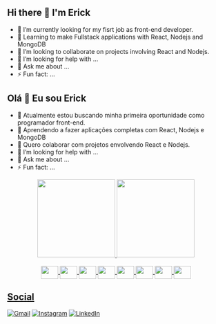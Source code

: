 

## Hi there 👋 I'm Erick

- 🔭 I’m currently looking for my fisrt job as front-end developer.
- 🌱 Learning to make Fullstack applications with React, Nodejs and MongoDB
- 👯 I’m looking to collaborate on projects involving React and Nodejs.
- 🤔 I’m looking for help with ...
- 💬 Ask me about ...
- ⚡ Fun fact: ...


## Olá 👋 Eu sou Erick

- 🔭 Atualmente estou buscando minha primeira oportunidade como programador front-end.
- 🌱 Aprendendo a fazer aplicações completas com React, Nodejs e MongoDB 
- 👯 Quero colaborar com projetos envolvendo React e Nodejs.
- 🤔 I’m looking for help with ...
- 💬 Ask me about ...
- ⚡ Fun fact: ...

<div align="center">
  <a href="https://github.com/cmerick">
  <img height="180em" src="https://github-readme-stats.vercel.app/api?username=cmerick&show_icons=true&theme=dark&include_all_commits=true&count_private=true"/>
  <img height="180em" src="https://github-readme-stats.vercel.app/api/top-langs/?username=cmerick&layout=compact&langs_count=7&theme=dark"/>
</div>
<div align="center"><br>
<img align="center" height="30" width="40" src="https://cdn.jsdelivr.net/gh/devicons/devicon/icons/javascript/javascript-plain.svg" />
<img align="center" height="30" width="40" src="https://cdn.jsdelivr.net/gh/devicons/devicon/icons/typescript/typescript-original.svg" />
<img align="center" height="30" width="40" src="https://cdn.jsdelivr.net/gh/devicons/devicon/icons/react/react-original.svg" />
<img align="center" height="30" width="40" src="https://cdn.jsdelivr.net/gh/devicons/devicon/icons/nodejs/nodejs-original.svg" />
<img align="center" height="30" width="40" src="https://cdn.jsdelivr.net/gh/devicons/devicon/icons/mongodb/mongodb-plain.svg" />
<img align="center" height="30" width="40" src="https://cdn.jsdelivr.net/gh/devicons/devicon/icons/html5/html5-plain.svg" />
<img align="center" height="30" width="40" src="https://cdn.jsdelivr.net/gh/devicons/devicon/icons/css3/css3-plain.svg" />
<img align="center" height="30" width="40" src="https://cdn.jsdelivr.net/gh/devicons/devicon/icons/bulma/bulma-plain.svg" />
</div>
  
 ## Social
  
  <a href="mailto:erickcastilhomestre@gmail.com">![Gmail](https://img.shields.io/badge/Gmail-D14836?style=for-the-badge&logo=gmail&logoColor=white)</a>
  <a href="https://www.instagram.com/cas_erick/">![Instagram](https://img.shields.io/badge/Instagram-%23E4405F.svg?style=for-the-badge&logo=Instagram&logoColor=white)</a>
  <a href="https://www.linkedin.com/in/erickcastilhomestre/">![LinkedIn](https://img.shields.io/badge/linkedin-%230077B5.svg?style=for-the-badge&logo=linkedin&logoColor=white)</a>
